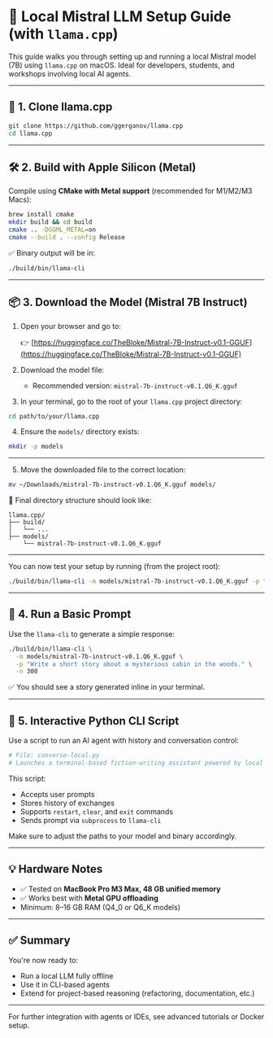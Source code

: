 # 🧠 Local Mistral LLM Setup Guide (with `llama.cpp`)

This guide walks you through setting up and running a local Mistral model (7B) using `llama.cpp` on macOS. Ideal for developers, students, and workshops involving local AI agents.

---

## 🚀 1. Clone llama.cpp

```bash
git clone https://github.com/ggerganov/llama.cpp
cd llama.cpp
```

---

## 🛠 2. Build with Apple Silicon (Metal)

Compile using **CMake with Metal support** (recommended for M1/M2/M3 Macs):

```bash
brew install cmake
mkdir build && cd build
cmake .. -DGGML_METAL=on
cmake --build . --config Release
```

✅ Binary output will be in:

```bash
./build/bin/llama-cli
```

---

## 📦 3. Download the Model (Mistral 7B Instruct)

1. Open your browser and go to:

   👉 [https://huggingface.co/TheBloke/Mistral-7B-Instruct-v0.1-GGUF](https://huggingface.co/TheBloke/Mistral-7B-Instruct-v0.1-GGUF)

2. Download the model file:

   - Recommended version: `mistral-7b-instruct-v0.1.Q6_K.gguf`

3. In your terminal, go to the root of your `llama.cpp` project directory:

```bash
cd path/to/your/llama.cpp
```

4. Ensure the `models/` directory exists:

```bash
mkdir -p models
```

---

5. Move the downloaded file to the correct location:

```bash
mv ~/Downloads/mistral-7b-instruct-v0.1.Q6_K.gguf models/
```

📅 Final directory structure should look like:

```
llama.cpp/
├── build/
│   └── ...
├── models/
    └── mistral-7b-instruct-v0.1.Q6_K.gguf
```

---

You can now test your setup by running (from the project root):

```bash
./build/bin/llama-cli -m models/mistral-7b-instruct-v0.1.Q6_K.gguf -p "Say hello." -n 50
```

---

## 🧪 4. Run a Basic Prompt

Use the `llama-cli` to generate a simple response:

```bash
./build/bin/llama-cli \
  -m models/mistral-7b-instruct-v0.1.Q6_K.gguf \
  -p "Write a short story about a mysterious cabin in the woods." \
  -n 300
```

✅ You should see a story generated inline in your terminal.

---

## 🧰 5. Interactive Python CLI Script

Use a script to run an AI agent with history and conversation control:

```python
# File: converse-local.py
# Launches a terminal-based fiction-writing assistant powered by local LLM
```

This script:

- Accepts user prompts
- Stores history of exchanges
- Supports `restart`, `clear`, and `exit` commands
- Sends prompt via `subprocess` to `llama-cli`

Make sure to adjust the paths to your model and binary accordingly.

---

## 💡 Hardware Notes

- ✅ Tested on **MacBook Pro M3 Max, 48 GB unified memory**
- ✅ Works best with **Metal GPU offloading**
- Minimum: 8–16 GB RAM (Q4_0 or Q6_K models)

---

## ✅ Summary

You're now ready to:

- Run a local LLM fully offline
- Use it in CLI-based agents
- Extend for project-based reasoning (refactoring, documentation, etc.)

---

For further integration with agents or IDEs, see advanced tutorials or Docker setup.
